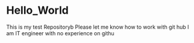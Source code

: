 # Hello_World
This is my test Repositoryb
Please let me know how to work with git hub
I am IT engineer with no experience on githu

